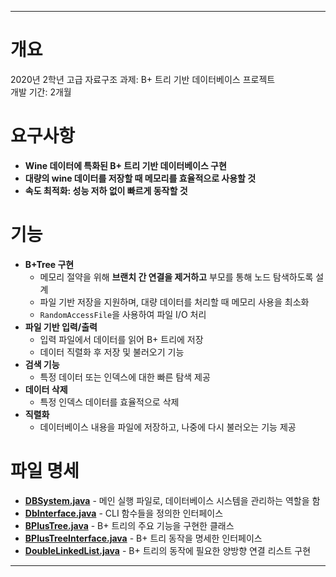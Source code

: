 
---

# 개요

2020년 2학년 고급 자료구조 과제: B+ 트리 기반 데이터베이스 프로젝트  
개발 기간: 2개월

# 요구사항

- **Wine 데이터에 특화된 B+ 트리 기반 데이터베이스 구현**
- **대량의 wine 데이터를 저장할 때 메모리를 효율적으로 사용할 것**
- **속도 최적화: 성능 저하 없이 빠르게 동작할 것**

# 기능

- **B+Tree 구현**
    - 메모리 절약을 위해 **브랜치 간 연결을 제거하고** 부모를 통해 노드 탐색하도록 설계
    - 파일 기반 저장을 지원하며, 대량 데이터를 처리할 때 메모리 사용을 최소화
    - `RandomAccessFile`을 사용하여 파일 I/O 처리
- **파일 기반 입력/출력**
    - 입력 파일에서 데이터를 읽어 B+ 트리에 저장
    - 데이터 직렬화 후 저장 및 불러오기 기능
- **검색 기능**
    - 특정 데이터 또는 인덱스에 대한 빠른 탐색 제공
- **데이터 삭제**
    - 특정 인덱스 데이터를 효율적으로 삭제
- **직렬화**
    - 데이터베이스 내용을 파일에 저장하고, 나중에 다시 불러오는 기능 제공

# 파일 명세

- **[DBSystem.java](https://github.com/PraiseBak/MyDataBaseProject/blob/master/DBSystem.java)** - 메인 실행 파일로, 데이터베이스 시스템을 관리하는 역할을 함
- **[DbInterface.java](https://github.com/PraiseBak/MyDataBaseProject/blob/master/DbInterface.java)** - CLI 함수들을 정의한 인터페이스
- **[BPlusTree.java](https://github.com/PraiseBak/MyDataBaseProject/blob/master/BPlusTree.java)** - B+ 트리의 주요 기능을 구현한 클래스
- **[BPlusTreeInterface.java](https://github.com/PraiseBak/MyDataBaseProject/blob/master/BPlusTreeInterface.java)** - B+ 트리 동작을 명세한 인터페이스
- **[DoubleLinkedList.java](https://github.com/PraiseBak/MyDataBaseProject/blob/master/DoubleLinkedList.java)** - B+ 트리의 동작에 필요한 양방향 연결 리스트 구현

---

